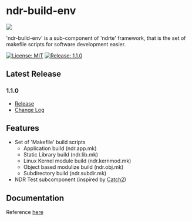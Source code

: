 # ndr-build-env

<img src="https://avatars3.githubusercontent.com/u/19686401" align="center" />

'ndr-build-env' is a sub-component of 'ndrte' framework, that is the set of makefile scripts for software development easier.

[![License: MIT](https://img.shields.io/badge/License-MPL--2.0-green.svg)](https://opensource.org/licenses/MPL-2.0)
[![Release: 1.1.0](https://img.shields.io/badge/release-v1.1.0-blue.svg)](https://github.com/openndr/ndr-build-env/releases/tag/v1.1.0)

## Latest Release
### 1.1.0
- [Release](https://github.com/openndr/ndr-build-env/releases/tag/v1.1.0)
- [Change Log](https://github.com/openndr/ndr-build-env/milestone/2)

## Features
* Set of 'Makefile' build scripts
    * Application build             (ndr.app.mk)
    * Static Library build          (ndr.lib.mk)
    * Linux Kernel module build     (ndr.kernmod.mk)
    * Object based modulize build   (ndr.obj.mk)
    * Subdirectory build            (ndr.subdir.mk)
* NDR Test subcomponent (inspired by [Catch2](https://github.com/catchorg/Catch2))

## Documentation
Reference [here](https://github.com/openndr/ndr-build-env/wiki)